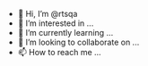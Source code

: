 - 👋 Hi, I’m @rtsqa
- 👀 I’m interested in ...
- 🌱 I’m currently learning ...
- 💞️ I’m looking to collaborate on ...
- 📫 How to reach me ...

<!---
rtsqa/rtsqa is a ✨ special ✨ repository because its `README.md` (this file) appears on your GitHub profile.
You can click the Preview link to take a look at your changes.
--->
